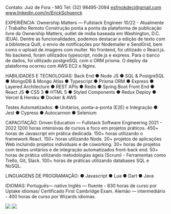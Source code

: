 Contato:
Juiz de Fora - MG
Tel: (32) 98495-2094
esfmokdeci@gmail.com
www.linkedin.com/in/ErickSchuenck


EXPERIÊNCIA:
Ownership Matters — Fullstack Engineer
10/22 - Atualmente / Trabalho Remoto
Construção ponta a ponta da plataforma de
publicação livre da Ownership Matters, outlet de
mídia baseada em Washington, D.C. (EUA).
Dentre as funcionalidades, podemos destacar a
edição de texto com a biblioteca Quill, o envio de
notificações por Nodemailer e SendGrid, bem
como o upload de imagens com multer. No
frontend, foi utilizado o React.js. No backend,
foram utilizados typescript, node.js e express.
Para o banco de dados, foi utilizado postgreSQL
com o ORM prisma. O deploy da plataforma
ocorreu com AWS EC2 e Nginx.

HABILIDADES E TECNOLOGIAS:
Back End
● Node JS
● SQL & PostgreSQL
● MongoDB & Mongo Atlas
● Typescript
● Prisma ORM
● Express
● Layered Architecture
● REST APIs
● Redis
● Spring Boot
Front End
● React JS
● CSS 3
● HTML 5
● Styled Components
● Redux
Deploy
● Vercel & Heroku
● Docker & AWS

Testes Automatizados:
● Unitários, ponta-a-ponta (E2E) e Integração
● Jest
● Cypress
● Autocannon
● Selenium

CAPACITAÇÃO:
Driven Education — Fullstack Software
Engineering
2021 - 2022
1200 horas intensivas de cursos e foco em projetos
práticos.
450+ horas de Javascript em prática dedicada.
150+ horas utilizando o framework React.
150+ horas utilizando Node.
20+ projetos de aplicações Web incluindo projetos
individuais e de coworking.
30+ horas de projetos com testes unitários e de
integração automatizados front-back end.
50+ horas de prática utilizando metodologias ágeis
(Scrum) - Ferramentas como Trello, Git, Slack.
100+ horas de práticas utilizando databases SQL e
NoSQL.

LINGUAGENS DE PROGRAMAÇÃO:
● Javascript
● Lua
● Dart
● Java

IDIOMAS:
Português— nativo
Inglês — fluente - 830 horas de curso por
Uptake idiomas/ Certificado First
Cambridge Exam.
Alemão — intermediário - 400 horas de
curso por Wizards idiomas.
 
<div>
  <a href = "mailto:esfmokdeci@gmail.com"><img src="https://img.shields.io/badge/-Gmail-%23333?style=for-the-badge&logo=gmail&logoColor=white" target="_blank"></a>
  <a href="https://www.linkedin.com/in/erickschuenck/" target="_blank"><img src="https://img.shields.io/badge/-LinkedIn-%230077B5?style=for-the-badge&logo=linkedin&logoColor=white" target="_blank"></a> 
</div>
